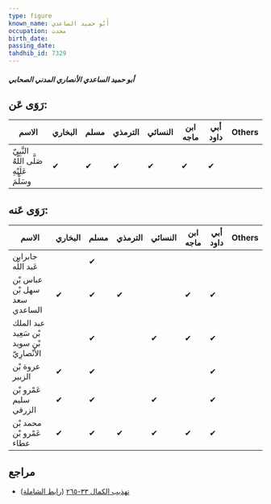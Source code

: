 ```yaml
---
type: figure
known_name: أَبُو حميد الساعدي
occupation: محدث
birth_date:
passing_date:
tahdhib_id: 7329
---
```

##### أبو حميد الساعدي الأنصاري المدني الصحابي

## رَوَى عَن:
| الاسم                                      | البخاري | مسلم | الترمذي | النسائي | ابن ماجه | أبي داود | Others |
| ------------------------------------------ | ------- | ---- | ------- | ------- | -------- | -------- | ------ |
| النَّبِيّ صَلَّى اللَّهُ عَلَيْهِ وسَلَّمَ | ✔       | ✔    | ✔       | ✔       | ✔        | ✔        |        |
## رَوَى عَنه:
| الاسم                                      | البخاري | مسلم | الترمذي | النسائي | ابن ماجه | أبي داود | Others |
| ------------------------------------------ | ------- | ---- | ------- | ------- | -------- | -------- | ------ |
| جابرابن عَبد اللَّه                        |         | ✔    |         |         |          |          |        |
| عباس بْن سهل بْن سعد الساعدي               | ✔       | ✔    | ✔       |         | ✔        | ✔        |        |
| عبد الملك بْن سَعِيد بْن سويد الأَنْصارِيّ |         | ✔    |         | ✔       | ✔        | ✔        |        |
| عروة بْن الزبير                            | ✔       | ✔    |         |         |          | ✔        |        |
| عَمْرو بْن سليم الزرقي                     | ✔       | ✔    |         | ✔       |          | ✔        |        |
| محمد بْن عَمْرو بْن عطاء                   | ✔       | ✔    | ✔       | ✔       | ✔        | ✔        |        |
## مراجع
- [تهذيب الكمال ٣٣-٢٦٥](obsidian://open?vault=Tahdhib-al-Kamal&file=Figures/٧٣٢٩-أبو%20حميد%20الساعدي%20الأنصاري%20المدني%20الصحابي) ([رابط الشاملة](https://shamela.ws/book/3722/17936))